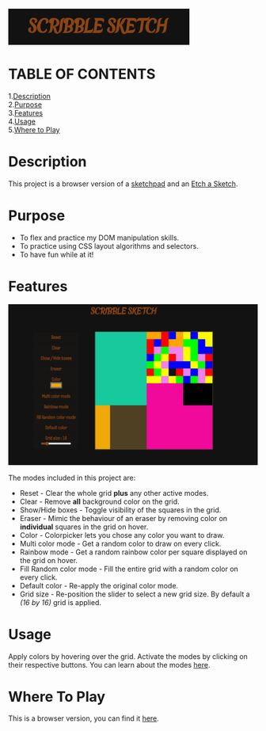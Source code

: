 ![logo](assets/README-img/etch-logo.png)

# TABLE OF CONTENTS

1.[Description](#Description)<br> 2.[Purpose](#Purpose)<br> 3.[Features](#Features)<br> 4.[Usage](#Usage)<br>5.[Where to Play](#where-to-play-)

# Description

This project is a browser version of a [sketchpad](https://en.wikipedia.org/wiki/Sketchpad) and an [Etch a Sketch](https://en.wikipedia.org/wiki/Etch_A_Sketch).

# Purpose

- To flex and practice my DOM manipulation skills.
- To practice using CSS layout algorithms and selectors.
- To have fun while at it!

# Features

![etch-a-sketch](assets/README-img/etch-a-sketch.png)

The modes included in this project are:

- Reset - Clear the whole grid **plus** any other active modes.
- Clear - Remove **all** background color on the grid.
- Show/Hide boxes - Toggle visibility of the squares in the grid.
- Eraser - Mimic the behaviour of an eraser by removing color on **individual** squares in the grid on hover.
- Color - Colorpicker lets you chose any color you want to draw.
- Multi color mode - Get a random color to draw on every click.
- Rainbow mode - Get a random rainbow color per square displayed on the grid on hover.
- Fill Random color mode - Fill the entire grid with a random color on every click.
- Default color - Re-apply the original color mode.
- Grid size - Re-position the slider to select a new grid size. By default a _(16 by 16)_ grid is applied.

# Usage

Apply colors by hovering over the grid. Activate the modes by clicking on their respective buttons. You can learn about the modes [here](#features).

# Where To Play [](#where-to-play-)

This is a browser version, you can find it [here](https://eddy518.github.io/etch-a-sketch/).
